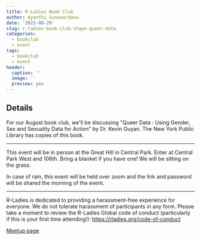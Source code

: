 ```yaml
---
title: R-Ladies Book Club
author: Ayanthi Gunawardana
date: '2022-08-20'
slug: r-ladies-book-club-shape-queer-data
categories:
  - bookclub
  - event
tags:
  - bookclub
  - event
header:
  caption: ''
  image: ''
  preview: yes
---
```


## Details

For our August book club, we'll be discussing "Queer Data : Using Gender, Sex and Sexuality Data for Action" by Dr. Kevin Guyan. The New York Public Library has copies of this book.

---

This event will be in person at the Great Hill in Central Park. Enter at Central Park West and 106th. Bring a blanket if you have one! We will be sitting on the grass.

In case of rain, this event will be held over zoom and the link and password will be shared the morning of the event.

---

R-Ladies is dedicated to providing a harassment-free experience for everyone. We do not tolerate harassment of participants in any form. Please take a moment to review the R-Ladies Global code of conduct (particularly if this is your first time attending!): https://rladies.org/code-of-conduct

[Meetup page](https://www.meetup.com/rladies-newyork/events/287161869/)